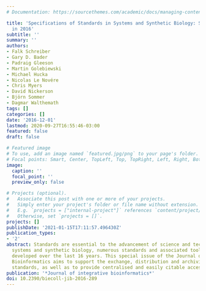 ```yaml
---
# Documentation: https://sourcethemes.com/academic/docs/managing-content/

title: 'Specifications of Standards in Systems and Synthetic Biology: Status and Developments
  in 2016'
subtitle: ''
summary: ''
authors:
- Falk Schreiber
- Gary D. Bader
- Padraig Gleeson
- Martin Golebiewski
- Michael Hucka
- Nicolas Le Novére
- Chris Myers
- David Nickerson
- Björn Sommer
- Dagmar Walthemath
tags: []
categories: []
date: '2016-12-01'
lastmod: 2020-09-27T16:55:46-03:00
featured: false
draft: false

# Featured image
# To use, add an image named `featured.jpg/png` to your page's folder.
# Focal points: Smart, Center, TopLeft, Top, TopRight, Left, Right, BottomLeft, Bottom, BottomRight.
image:
  caption: ''
  focal_point: ''
  preview_only: false

# Projects (optional).
#   Associate this post with one or more of your projects.
#   Simply enter your project's folder or file name without extension.
#   E.g. `projects = ["internal-project"]` references `content/project/deep-learning/index.md`.
#   Otherwise, set `projects = []`.
projects: []
publishDate: '2021-01-15T17:11:57.496430Z'
publication_types:
- '2'
abstract: Standards are essential to the advancement of science and technology. In
  systems and synthetic biology, numerous standards and associated tools have been
  developed over the last 16 years. This special issue of the Journal of Integrative
  Bioinformatics aims to support the exchange, distribution and archiving of these
  standards, as well as to provide centralised and easily citable access to them.
publication: '*Journal of integrative bioinformatics*'
doi: 10.2390/biecoll-jib-2016-289
---
```

